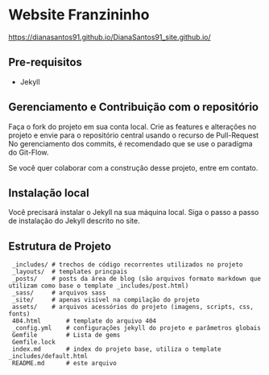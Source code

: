 # Website Franzininho

https://dianasantos91.github.io/DianaSantos91_site.github.io/

## Pre-requisitos

 - Jekyll

## Gerenciamento e Contribuição com o repositório

 Faça o fork do projeto em sua conta local.
 Crie as features e alterações no projeto e envie para o repositório central usando o recurso de Pull-Request
 No gerenciamento dos commits, é recomendado que se use o paradígma do Git-Flow.

 Se você quer colaborar com a construção desse projeto, entre em contato.

## Instalação local

Você precisará instalar o Jekyll na sua máquina local. Siga o passo a passo de instalação do Jekyll descrito no site.

## Estrutura de Projeto

```
 _includes/	# trechos de código recorrentes utilizados no projeto
 _layouts/	# templates princpais
 _posts/	# posts da área de blog (são arquivos formato markdown que utilizam como base o template _includes/post.html)
 _sass/		# arquivos sass
 _site/		# apenas visível na compilação do projeto
 assets/	# arquivos acessórios do projeto (imagens, scripts, css, fonts)
 404.html       # template do arquivo 404
 _config.yml    # configurações jekyll do projeto e parâmetros globais
 Gemfile        # Lista de gems
 Gemfile.lock
 index.md       # index do projeto base, utiliza o template _includes/default.html
 README.md      # este arquivo
```

